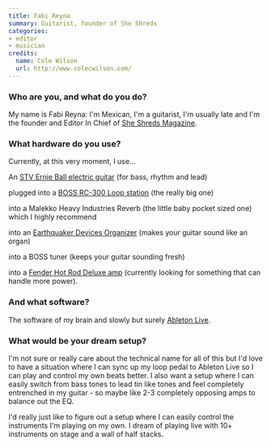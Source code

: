 ```yaml
---
title: Fabi Reyna
summary: Guitarist, founder of She Shreds
categories:
- editor
- musician
credits:
  name: Cole Wilson
  url: http://www.colecwilson.com/
---
```


### Who are you, and what do you do?

My name is Fabi Reyna: I'm Mexican, I'm a guitarist, I'm usually late and I'm the founder and Editor In Chief of [She Shreds Magazine](http://www.sheshredsmag.com/ "A magazine dedicated to female guitarists."). 

### What hardware do you use?

Currently, at this very moment, I use...

An [STV Ernie Ball electric guitar][st-vincent] (for bass, rhythm and lead)

plugged into a [BOSS RC-300 Loop station][rc-300] (the really big one)

into a Malekko Heavy Industries Reverb (the little baby pocket sized one) which I highly recommend

into an [Earthquaker Devices Organizer][organizer] (makes your guitar sound like an organ) 

into a BOSS tuner (keeps your guitar sounding fresh) 

into a [Fender Hot Rod Deluxe amp][hot-rod-deluxe] (currently looking for something that can handle more power). 

### And what software?

The software of my brain and slowly but surely [Ableton Live][live].

### What would be your dream setup?

I'm not sure or really care about the technical name for all of this but I'd love to have a situation where I can sync up my loop pedal to Ableton Live so I can play and control my own beats better. I also want a setup where I can easily switch from bass tones to lead tin like tones and feel completely entrenched in my guitar - so maybe like 2-3 completely opposing amps to balance out the EQ.

I'd really just like to figure out a setup where I can easily control the instruments I'm playing on my own. I dream of playing live with 10+ instruments on stage and a wall of half stacks.

[hot-rod-deluxe]: https://en.wikipedia.org/wiki/Fender_Hot_Rod_Deluxe "A guitar amp."
[live]: https://www.ableton.com/en/live/ "Musical creation software."
[organizer]: http://earthquakerdevices.com/shop/organizer/ "An organ effects pedal."
[rc-300]: https://www.boss.info/us/products/rc-300/ "A musical loop station."
[st-vincent]: https://www.music-man.com/instruments/guitars/st-vincent "An electric guitar."

